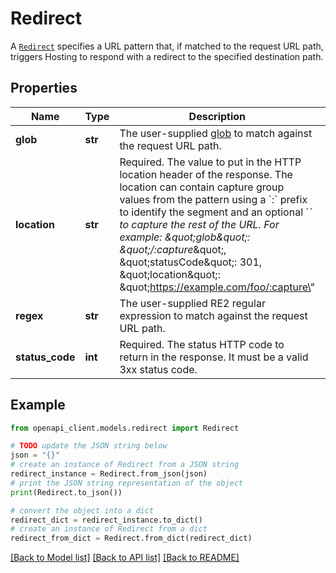 # Redirect

A [`Redirect`](https://firebase.google.com/docs/hosting/full-config#redirects) specifies a URL pattern that, if matched to the request URL path, triggers Hosting to respond with a redirect to the specified destination path.

## Properties

Name | Type | Description | Notes
------------ | ------------- | ------------- | -------------
**glob** | **str** | The user-supplied [glob](https://firebase.google.com/docs/hosting/full-config#glob_pattern_matching) to match against the request URL path. | [optional] 
**location** | **str** | Required. The value to put in the HTTP location header of the response. The location can contain capture group values from the pattern using a &#x60;:&#x60; prefix to identify the segment and an optional &#x60;*&#x60; to capture the rest of the URL. For example: \&quot;glob\&quot;: \&quot;/:capture*\&quot;, \&quot;statusCode\&quot;: 301, \&quot;location\&quot;: \&quot;https://example.com/foo/:capture\&quot; | [optional] 
**regex** | **str** | The user-supplied RE2 regular expression to match against the request URL path. | [optional] 
**status_code** | **int** | Required. The status HTTP code to return in the response. It must be a valid 3xx status code. | [optional] 

## Example

```python
from openapi_client.models.redirect import Redirect

# TODO update the JSON string below
json = "{}"
# create an instance of Redirect from a JSON string
redirect_instance = Redirect.from_json(json)
# print the JSON string representation of the object
print(Redirect.to_json())

# convert the object into a dict
redirect_dict = redirect_instance.to_dict()
# create an instance of Redirect from a dict
redirect_from_dict = Redirect.from_dict(redirect_dict)
```
[[Back to Model list]](../README.md#documentation-for-models) [[Back to API list]](../README.md#documentation-for-api-endpoints) [[Back to README]](../README.md)


